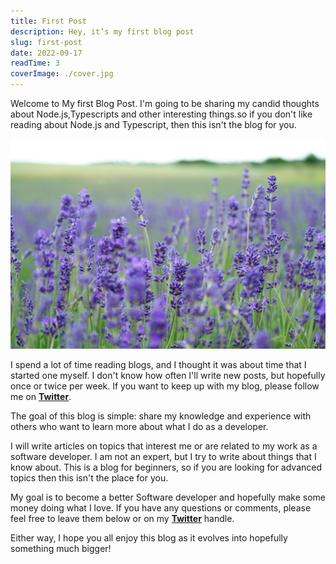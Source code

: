 ```yaml
---
title: First Post
description: Hey, it’s my first blog post
slug: first-post
date: 2022-09-17
readTime: 3
coverImage: ./cover.jpg
---
```


Welcome to My first Blog Post. I'm going to be sharing my candid thoughts about Node.js,Typescripts and other interesting things.so if you don't like reading about Node.js and Typescript, then this isn't the blog for you.

![Alt text here](./cover.jpg)

I spend a lot of time reading blogs, and I thought it was about time that I started one myself. I don't know how often I'll write new posts, but hopefully once or twice per week. If you want to keep up with my blog, please follow me on **[Twitter](https://twitter.com/dannwaneri)**.

The goal of this blog is simple: share my knowledge and experience with others who want to learn more about what I do as a developer.

I will write articles on topics that interest me or are related to my work as a software developer.
I am not an expert, but I try to write about things that I know about. This is a blog for beginners, so if you are looking for advanced topics then this isn't the place for you.

My goal is to become a better Software developer and hopefully make some money doing what I love. If you have any questions or comments, please feel free to leave them below or on my **[Twitter](https://twitter.com/dannwaneri)** handle.

Either way, I hope you all enjoy this blog as it evolves into hopefully something much bigger!
